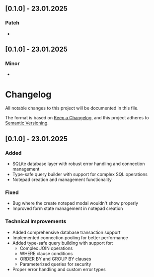 ## [0.1.0] - 23.01.2025

### Patch
- 

## [0.1.0] - 23.01.2025

### Minor
- 

# Changelog

All notable changes to this project will be documented in this file.

The format is based on [Keep a Changelog](https://keepachangelog.com/en/1.0.0/),
and this project adheres to [Semantic Versioning](https://semver.org/spec/v2.0.0.html).

## [0.1.0] - 23.01.2025

### Added

- SQLite database layer with robust error handling and connection management
- Type-safe query builder with support for complex SQL operations
- Notepad creation and management functionality

### Fixed

- Bug where the create notepad modal wouldn't show properly
- Improved form state management in notepad creation

### Technical Improvements

- Added comprehensive database transaction support
- Implemented connection pooling for better performance
- Added type-safe query building with support for:
  - Complex JOIN operations
  - WHERE clause conditions
  - ORDER BY and GROUP BY clauses
  - Parameterized queries for security
- Proper error handling and custom error types
